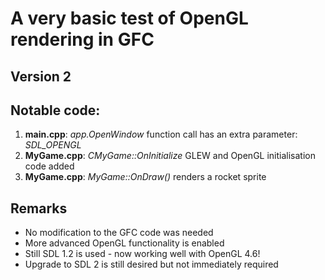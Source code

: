 # A very basic test of OpenGL rendering in GFC
## Version 2

## Notable code:
1. **main.cpp**: *app.OpenWindow* function call has an extra parameter: *SDL_OPENGL*
2. **MyGame.cpp**: *CMyGame::OnInitialize* GLEW and OpenGL initialisation code added
3. **MyGame.cpp**: *MyGame::OnDraw()* renders a rocket sprite

## Remarks
* No modification to the GFC code was needed
* More advanced OpenGL functionality is enabled
* Still SDL 1.2 is used - now working well with OpenGL 4.6!
* Upgrade to SDL 2 is still desired but not immediately required
